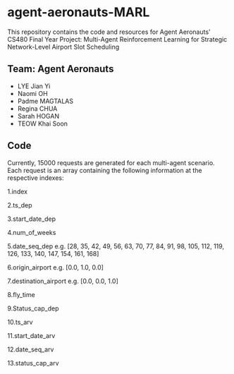 # agent-aeronauts-MARL
This repository contains the code and resources for Agent Aeronauts' CS480 Final Year Project:  Multi-Agent Reinforcement Learning for Strategic Network-Level Airport Slot Scheduling

## Team: Agent Aeronauts
- LYE Jian Yi
- Naomi OH
- Padme MAGTALAS
- Regina CHUA
- Sarah HOGAN
- TEOW Khai Soon

## Code 

Currently, 15000 requests are generated for each multi-agent scenario. Each request is an array containing the following information at the respective indexes:

1.index 

2.ts_dep 

3.start_date_dep 

4.num_of_weeks 

5.date_seq_dep e.g. [28, 35, 42, 49, 56, 63, 70, 77, 84, 91, 98, 105, 112, 119, 126, 133, 140, 147, 154, 161, 168]

6.origin_airport e.g. [0.0, 1.0, 0.0]

7.destination_airport e.g. [0.0, 0.0, 1.0]

8.fly_time

9.Status_cap_dep

10.ts_arv

11.start_date_arv

12.date_seq_arv

13.status_cap_arv

